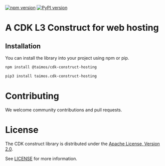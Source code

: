 [![npm version](https://badge.fury.io/js/%40taimos%2Fcdk-construct-hosting.svg)](https://badge.fury.io/js/%40taimos%2Fcdk-construct-hosting)
[![PyPI version](https://badge.fury.io/py/taimos.cdk-construct-hosting.svg)](https://badge.fury.io/py/taimos.cdk-construct-hosting)


# A CDK L3 Construct for web hosting

## Installation

You can install the library into your project using npm or pip.

```bash
npm install @taimos/cdk-construct-hosting

pip3 install taimos.cdk-construct-hosting
```


# Contributing

We welcome community contributions and pull requests. 

# License

The CDK construct library is distributed under the [Apache License, Version 2.0](https://www.apache.org/licenses/LICENSE-2.0).

See [LICENSE](./LICENSE) for more information.